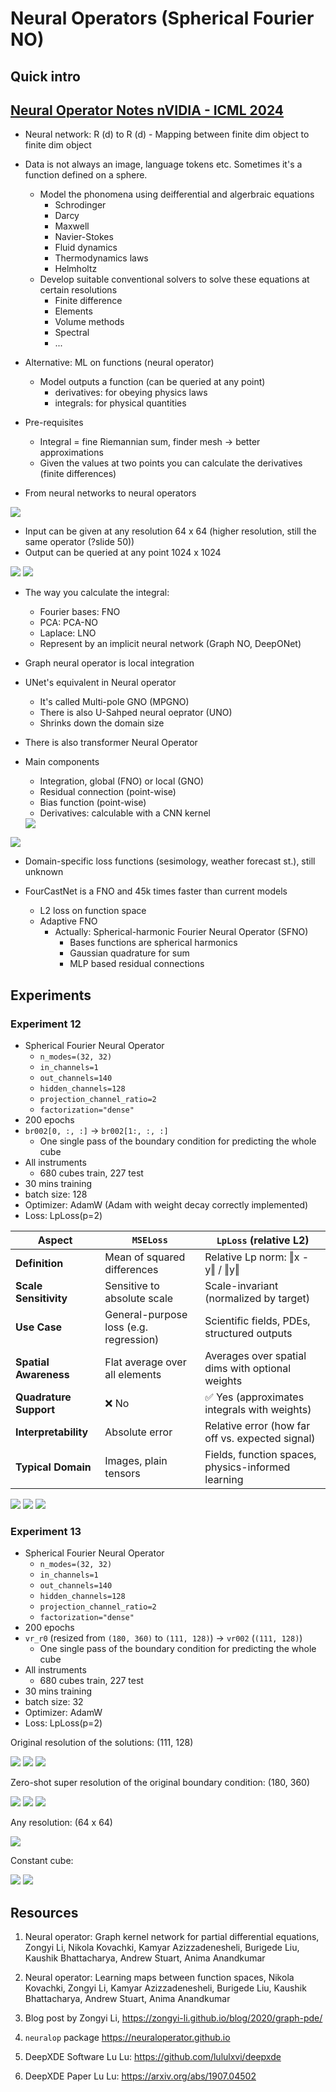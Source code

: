 # Neural Operators (Spherical Fourier NO)

## Quick intro


## <a href="https://icml.cc/virtual/2024/tutorial/35235">Neural Operator Notes nVIDIA - ICML 2024</a>

- Neural network: R (d) to R (d) - Mapping between finite dim object to finite dim object
- Data is not always an image, language tokens etc. Sometimes it's a function defined on a sphere.
    - Model the phonomena using deifferential and algerbraic equations
        - Schrodinger
        - Darcy
        - Maxwell
        - Navier-Stokes
        - Fluid dynamics
        - Thermodynamics laws
        - Helmholtz
    - Develop suitable conventional solvers to solve these equations at certain resolutions
        - Finite difference
        - Elements
        - Volume methods
        - Spectral
        - ...
- Alternative: ML on functions (neural operator)
    - Model outputs a function (can be queried at any point)
        - derivatives: for obeying physics laws
        - integrals: for physical quantities

- Pre-requisites
    - Integral = fine Riemannian sum, finder mesh -> better approximations
    - Given the values at two points you can calculate the derivatives (finite differences)

- From neural networks to neural operators
<img src='resources/week_15/nn-to-no.png'/>

- Input can be given at any resolution 64 x 64 (higher resolution, still the same operator (?slide 50)) 
- Output can be queried at any point 1024 x 1024
<img src='resources/week_15/no-1.png'/>
<img src='resources/week_15/no-2.png'/>

- The way you calculate the integral:
    - Fourier bases: FNO
    - PCA: PCA-NO
    - Laplace: LNO
    - Represent by an implicit neural network (Graph NO, DeepONet)

- Graph neural operator is local integration

- UNet's equivalent in Neural operator 
    - It's called Multi-pole GNO (MPGNO) 
    - There is also U-Sahped neural oeprator (UNO)
    - Shrinks down the domain size

- There is also transformer Neural Operator

- Main components
    - Integration, global (FNO) or local (GNO)
    - Residual connection (point-wise)
    - Bias function (point-wise)
    - Derivatives: calculable with a CNN kernel
    <img src="resources/week_15/no-3.png"/>

<img src="resources/week_15/no-4.png"/>

- Domain-specific loss functions (sesimology, weather forecast st.), still unknown

- FourCastNet is a FNO and 45k times faster than current models
    - L2 loss on function space
    - Adaptive FNO
        - Actually: Spherical-harmonic Fourier Neural Operator (SFNO)
            - Bases functions are spherical harmonics
            - Gaussian quadrature for sum
            - MLP based residual connections


## Experiments

### Experiment 12

- Spherical Fourier Neural Operator
    - `n_modes=(32, 32)`
    - `in_channels=1`
    - `out_channels=140`
    - `hidden_channels=128`
    - `projection_channel_ratio=2`
    - `factorization="dense"`
- 200 epochs
- `br002[0, :, :]` -> `br002[1:, :, :]`
    - One single pass of the boundary condition for predicting the whole cube
- All instruments
    - 680 cubes train, 227 test
- 30 mins training
- batch size: 128
- Optimizer: AdamW (Adam with weight decay correctly implemented)
- Loss: LpLoss(p=2)

| Aspect                     | `MSELoss`                             | `LpLoss` (relative L2)                             |
|----------------------------|----------------------------------------|----------------------------------------------------|
| **Definition**             | Mean of squared differences            | Relative Lp norm: ‖x - y‖ / ‖y‖                     |
| **Scale Sensitivity**      | Sensitive to absolute scale            | Scale-invariant (normalized by target)             |
| **Use Case**               | General-purpose loss (e.g. regression) | Scientific fields, PDEs, structured outputs        |
| **Spatial Awareness**      | Flat average over all elements         | Averages over spatial dims with optional weights   |
| **Quadrature Support**     | ❌ No                                  | ✅ Yes (approximates integrals with weights)        |
| **Interpretability**       | Absolute error                         | Relative error (how far off vs. expected signal)   |
| **Typical Domain**         | Images, plain tensors                  | Fields, function spaces, physics-informed learning |


<img src='resources/week_15/exp_12_1.gif'>
<img src='resources/week_15/exp_12_2.gif'>
<img src='resources/week_15/exp_12_3.gif'>


### Experiment 13

- Spherical Fourier Neural Operator
    - `n_modes=(32, 32)`
    - `in_channels=1`
    - `out_channels=140`
    - `hidden_channels=128`
    - `projection_channel_ratio=2`
    - `factorization="dense"`
- 200 epochs
- `vr_r0` (resized from `(180, 360)` to `(111, 128)`) -> `vr002` (`(111, 128)`)
    - One single pass of the boundary condition for predicting the whole cube
- All instruments
    - 680 cubes train, 227 test
- 30 mins training
- batch size: 32
- Optimizer: AdamW
- Loss: LpLoss(p=2)

Original resolution of the solutions: (111, 128)

<img src='resources/week_15/exp_13_1.gif'>
<img src='resources/week_15/exp_13_2.gif'>
<img src='resources/week_15/exp_13_3.gif'>

Zero-shot super resolution of the original boundary condition: (180, 360)

<img src='resources/week_15/exp_13_4.gif'>
<img src='resources/week_15/exp_13_5.gif'>
<img src='resources/week_15/exp_13_6.gif'>

Any resolution: (64 x 64)

<img src='resources/week_15/exp_13_7.gif'>

Constant cube:

<img src='resources/week_15/exp_13_8.gif'>
<img src='resources/week_15/exp_13_9.gif'>


## Resources
1. Neural operator: Graph kernel network for partial differential equations, Zongyi Li, Nikola Kovachki, Kamyar Azizzadenesheli, Burigede Liu, Kaushik Bhattacharya, Andrew Stuart, Anima Anandkumar
2. Neural operator: Learning maps between function spaces, Nikola Kovachki, Zongyi Li, Kamyar Azizzadenesheli, Burigede Liu, Kaushik Bhattacharya, Andrew Stuart, Anima Anandkumar
3. Blog post by Zongyi Li, https://zongyi-li.github.io/blog/2020/graph-pde/
4. `neuralop` package https://neuraloperator.github.io

5. DeepXDE Software Lu Lu: https://github.com/lululxvi/deepxde
6. DeepXDE Paper Lu Lu: https://arxiv.org/abs/1907.04502
